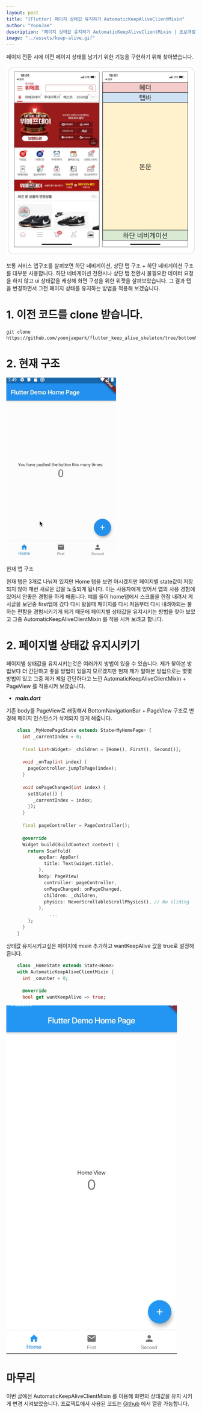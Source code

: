 ```yaml
---
layout: post
title: "[Flutter] 페이지 상태값 유지하기 AutomaticKeepAliveClientMixin"
author: "YoonJae"
description: "페이지 상태값 유지하기 AutomaticKeepAliveClientMixin | 초보개발자 기술 블로그"
image: "../assets/keep-alive.gif"
---
```


페이지 전환 시에 이전 페이지 상태를 남기기 위한 기능을 구현하기 위해 찾아봤습니다.

![Alt 앱구조](../assets/app_struct.png)

보통 서비스 앱구조를 살펴보면 하단 네비게이션, 상단 탭 구조 + 하단 네비게이션 구조를 대부분 사용합니다.  하단 네비게이션 전환시나 상단 탭 전환시 불필요한 데이터 요청을 하지 않고 ui 상태값을 캐싱해 화면 구성을 위한 위젯을 살펴보았습니다. 그 결과 탭을 변경하면서 그전 페이지 상태를 유지하는 방법을 적용해 보겠습니다.

# 1. 이전 코드를 clone 받습니다.
```
git clone https://github.com/yoonjaepark/flutter_keep_alive_skeleton/tree/bottomNavigationBar
```
# 2. 현재 구조

![Alt 그림1. flutter-bottom-navigation-preview](../assets/flutter-bottom-navigation-preview.gif)

현재 앱 구조

현재 탭은 3개로 나눠져 있지만 Home 탭을 보면 아시겠지만 페이지별 state값이 저장되지 않아 매번 새로운 값을 노출되게 됩니다. 이는 사용자에게 있어서 앱의 사용 경험에 있어서 안좋은 경험을 하게 해줍니다. 예를 들어 home탭에서 스크롤을 한참 내려서 게시글을 보던중 first탭에 갔다 다시 왔을때 페이지를 다시 처음부터 다시 내려야되는 불하는 편함을 경험시키기게 되기 때문에 페이지별 상태값을 유지시키는 방법을 찾아 보았고 그중 AutomaticKeepAliveClientMixin 를 적용 시켜 보려고 합니다. 

# 2. 페이지별 상태값 유지시키기

페이지별 상태값을 유지시키는것은 여러가지 방법이 있을 수 있습니다. 제가 찾아본 방법보다 더 간단하고 좋을 방법이 있을지 모르겠지만 현재 제가 알아본 방법으로는 몇몇 방법이 있고 그중 제가 제일 간단하다고 느낀 AutomaticKeepAliveClientMixin + PageView 를 적용시켜 보겠습니다. 

- ***main.dart***

기존 body를 PageView로 래핑해서 BottomNavigationBar + PageView 구조로 변경해 페이지 인스턴스가 삭제되지 않게 해줍니다.
``` dart
    class _MyHomePageState extends State<MyHomePage> {
      int _currentIndex = 0;
    
      final List<Widget> _children = [Home(), First(), Second()];
    
      void _onTap(int index) {
        pageController.jumpToPage(index);
      }
    
      void onPageChanged(int index) {
        setState(() {
          _currentIndex = index;
        });
      }
    
      final pageController = PageController();
    
      @override
      Widget build(BuildContext context) {
        return Scaffold(
            appBar: AppBar(
              title: Text(widget.title),
            ),
            body: PageView(
              controller: pageController,
              onPageChanged: onPageChanged,
              children: _children,
              physics: NeverScrollableScrollPhysics(), // No sliding
            ),
    			...
        );
      }
    }
```

상태값 유지시키고싶은 페이지에 mixin 추가하고 wantKeepAlive 값을 true로 설정해줍니다.
``` dart
    class _HomeState extends State<Home> 
    with AutomaticKeepAliveClientMixin {
      int _counter = 0;
    
      @override
      bool get wantKeepAlive => true;
```

![keep-alive](../assets/keep-alive.gif)

# 마무리
이번 글에선 AutomaticKeepAliveClientMixin 를 이용해 화면의 상태값을 유지 시키게 변경 시켜보았습니다. 프로젝트에서 사용된 코드는 [Github](https://github.com/yoonjaepark/flutter_keep_alive_skeleton/tree/keepAlive) 에서 열람 가능합니다.